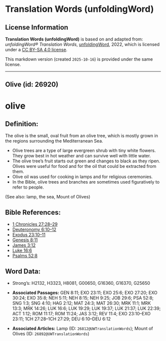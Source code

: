 # Translation Words (unfoldingWord)

## License Information

**Translation Words (unfoldingWord)** is based on and adapted from: _unfoldingWord® Translation Words_, [unfoldingWord](https://unfoldingword.org/utw), 2022, which is licensed under a [CC BY-SA 4.0 license](https://creativecommons.org/licenses/by-sa/4.0/legalcode.en).

This markdown version (created `2025-10-16`) is provided under the same license.



--------------------------------

## Olive (id: 26920)

olive
=====

Definition:
-----------

The olive is the small, oval fruit from an olive tree, which is mostly grown in the regions surrounding the Mediterranean Sea.

* Olive trees are a type of large evergreen shrub with tiny white flowers. They grow best in hot weather and can survive well with little water.
* The olive tree’s fruit starts out green and changes to black as they ripen. Olives were useful for food and for the oil that could be extracted from them.
* Olive oil was used for cooking in lamps and for religious ceremonies.
* In the Bible, olive trees and branches are sometimes used figuratively to refer to people.

(See also: lamp, the sea, Mount of Olives)

Bible References:
-----------------

* [1 Chronicles 27:28–29](https://ref.ly/1Chr27:28-1Chr27:29)
* [Deuteronomy 6:10–12](https://ref.ly/Deut6:10-Deut6:12)
* [Exodus 23:10–11](https://ref.ly/Exod23:10-Exod23:11)
* [Genesis 8:11](https://ref.ly/Gen8:11)
* [James 3:12](https://ref.ly/Jas3:12)
* [Luke 16:6](https://ref.ly/Luke16:6)
* [Psalms 52:8](https://ref.ly/Ps52:8)

Word Data:
----------

* Strong’s: H2132, H3323, H8081, G00650, G16360, G16370, G25650

* **Associated Passages:** GEN 8:11; EXO 23:11; EXO 25:6; EXO 27:20; EXO 30:24; EXO 35:8; NEH 5:11; NEH 8:15; NEH 9:25; JOB 29:6; PSA 52:8; SNG 1:3; SNG 4:10; HAG 2:12; MAT 24:3; MAT 26:30; MRK 11:1; MRK 13:3; MRK 14:26; LUK 16:6; LUK 19:29; LUK 19:37; LUK 21:37; LUK 22:39; ACT 1:12; ROM 11:17; ROM 11:24; JAS 3:12; REV 11:4; EXO 23:10–EXO 23:11; 1CH 27:28–1CH 27:29; DEU 6:10–DEU 6:12
* **Associated Articles:** Lamp (ID: `26812@UWTranslationWords`); Mount of Olives (ID: `26892@UWTranslationWords`)

